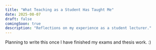 ```yaml
---
title: "What Teaching as a Student Has Taught Me"
date: 2025-08-07
draft: false
comingSoon: true
description: "Reflections on my experience as a student lecturer."
---
```


Planning to write this once I have finished my exams and thesis work. :)